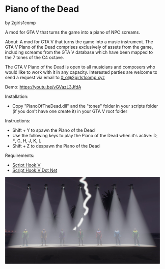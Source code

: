 # Piano of the Dead
by 2girls1comp

A mod for GTA V that turns the game into a piano of NPC screams.


About:
A mod for GTA V that turns the game into a music instrument. The GTA V Piano of the Dead comprises exclusively of assets from the game, including screams from the GTA V database which have been mapped to the 7 tones of the C4 octave.

The GTA V Piano of the Dead is open to all musicians and composers who would like to work with it in any capacity. Interested parties are welcome to send a request via email to 0_o@2girls1comp.xyz

Demo:
https://youtu.be/vGVazL3JfdA

Installation:
- Copy "PianoOfTheDead.dll" and the "tones" folder in your scripts folder (if you don't have one create it) in your GTA V root folder

Instructions:
- Shift + Y to spawn the Piano of the Dead
- Use the following keys to play the Piano of the Dead when it's active: D, F, G, H, J, K, L
- Shift + Z to despawn the Piano of the Dead

Requirements:
- [Script Hook V](http://www.dev-c.com/gtav/scripthookv/)
- [Script Hook V Dot Net](https://github.com/crosire/scripthookvdotnet/releases)

![PianoOfTheDead](screenshots/PianoOfTheDead1.jpg)
